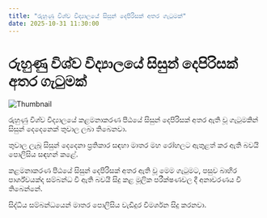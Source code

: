 ```yaml
---
title: "රුහුණු විශ්ව විද්‍යාලයේ සිසුන් දෙපිරිසක් අතර ගැටුමක්"
date: 2025-10-31 11:30:00
---
```


# රුහුණු විශ්ව විද්‍යාලයේ සිසුන් දෙපිරිසක් අතර ගැටුමක්

![Thumbnail](https://helakuru.sgp1.cdn.digitaloceanspaces.com/esana/images/lib/ruhunu-uni-archived.jpg)

රුහුණු විශ්ව විද්‍යාලයේ කළමනාකරණ පීඨයේ සිසුන් දෙපිරිසක් අතර ඇති වූ ගැටුමකින් සිසුන් දෙදෙනෙක් තුවාල ලබා තිබෙනවා.

තුවාල ලැබූ සිසුන් දෙදෙනා ප්‍රතිකාර සඳහා මාතර මහ රෝහලට ඇතුළත් කර ඇති බවයි පොලිසිය සඳහන් කළේ.

කළමනාකරණ පීඨයේ සිසුන් දෙපිරිසක් අතර ඇති වූ මෙම ගැටුමට, පසුව බාහිර පාර්ශ්වයක්ද සම්බන්ධ වී ඇති බවයි සිදු කළ මූලික පරීක්ෂණවල දී අනාවරණය වී තිබෙන්නේ.

සිද්ධිය සම්බන්ධයෙන් මාතර පොලිසිය වැඩිදුර විමර්ශන සිදු කරනවා.

